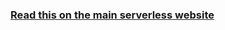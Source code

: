 <!--
title: Serverless Guide - Case Studies
menuText: Case Studies
menuOrder: 3
description: Case studies of companies implementing Serverless Architectures
layout: Doc
-->

<!-- DOCS-SITE-LINK:START automatically generated  -->
### [Read this on the main serverless website](https://www.serverless.com/learn)
<!-- DOCS-SITE-LINK:END -->
